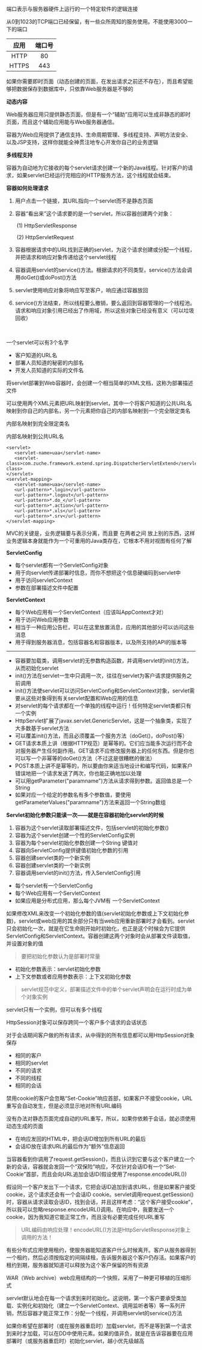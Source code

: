 端口表示与服务器硬件上运行的一个特定软件的逻辑连接

从0到1023的TCP端口已经保留，有一些众所周知的服务使用。不能使用3000一下的端口



| 应用 | 端口号 |
| :--: | :--: |
| HTTP |   80   |
|  HTTPS | 443|





如果你需要即时页面（动态创建的页面，在发出请求之前还不存在），而且希望能够把数据保存到数据库中，只依靠Web服务器是不够的

**动态内容**

Web服务器应用只提供静态页面，但是有一个“辅助”应用可以生成非静态的即时页面，而且这个辅助应用能与Web服务器通信。



容器为Web应用提供了通信支持、生命周期管理、多线程支持、声明方法安全、以及JSP支持，这样你就能全神贯注地专心开发你自己的业务逻辑



**多线程支持**

容器为自动地为它接收的每个servlet请求创建一个新的Java线程。针对客户的请求，如果servlet已经运行完相应的HTTP服务方法，这个线程就会结束。



**容器如何处理请求**

1. 用户点击一个链接，其URL指向一个servlet而不是静态页面

2. 容器“看出来”这个请求要的是一个servlet，所以容器创建两个对象：

   ​        (1) HttpServletResponse

   ​	(2) HttpServletRequest

3. 容器根据请求中的URL找到正确的servlet，为这个请求创建或分配一个线程，并把请求和响应对象传递给这个servlet线程

4. 容器调用servlet的service()方法。根据请求的不同类型，service()方法会调用doGet()或doPost()方法

5. servlet使用响应对象将响应写至客户，响应通过容器放回

6. service()方法结束，所以线程要么撤销，要么返回到容器管理的一个线程池。请求和响应对象引用已经出了作用域，所以这些对象已经没有意义（可以垃圾回收）

   ​	

一个servlet可以有3个名字

+ 客户知道的URL名
+ 部署人员知道的秘密的内部名
+ 开发人员知道的实际的文件名



将servlet部署到Web容器时，会创建一个相当简单的XML文档，这称为部署描述文件

可以使用两个XML元素把URL映射到servlet，其中一个将客户知道的公共URL名映射到你自己的内部名，另一个元素把你自己的内部名映射到一个完全限定类名

<servlet> 内部名映射到完全限定类名

<servlet-mapping> 内部名映射到公共URL名

```
<servlet>
   <servlet-name>uaa</servlet-name>
   <servlet-class>com.zuche.framework.extend.spring.DispatcherServletExtend</servlet-class>
</servlet>
<servlet-mapping>
   <servlet-name>uaa</servlet-name>
   <url-pattern>*.login</url-pattern>
   <url-pattern>*.logout</url-pattern>
   <url-pattern>*.do_</url-pattern>
   <url-pattern>*.action</url-pattern>
   <url-pattern>*.xls</url-pattern>
   <url-pattern>*.srv</url-pattern>
</servlet-mapping>
```



MVC的关键是，业务逻辑要与表示分离，而且要 在两者之间 放上别的东西，这样业务逻辑本身就能作为一个可重用的Java类存在，它根本不用对视图有任何了解



**ServletConfig**

+ 每个servlet都有一个ServletConfig对象
+ 用于向servlet传递部署时信息，而你不想把这个信息硬编码到servlet中
+ 用于访问servletContext
+ 参数在部署描述文件中配置



**ServletContext**

+ 每个Web应用有一个ServletContext（应该叫AppContext才对）
+ 用于访问Web应用参数
+ 相当于一种应用公告栏，可以在这里放置消息，应用的其他部分可以访问这些消息
+ 用于得到服务器消息，包括容器名和容器版本，以及所支持的API的版本等



-----



+ 容器要加载类，调用servlet的无参数构造函数，并调用servlet的init()方法，从而初始化servlet
+ init()方法在servlet一生中只调用一次，往往在servlet为客户请求提供服务之前调用
+ init()方法使servlet可以访问ServletConfig和ServletContext对象，servlet需要从这些对象得到有关servlet配置和Web应用的信息
+ 对servlet的每个请求都在一个单独的线程中运行！任何特定servlet类都只有一个实例
+ HttpServlet扩展了javax.servlet.GenericServlet，这是一个抽象类，实现了大多数基于servlet方法
+ 可以覆盖init()方法，而且必须覆盖一个服务方法（doGet()，doPost()等）
+ GET请求本质上讲（根据HTTP规范）是幂等的。它们应当能多次运行而不会对服务器产生任何副作用。GET请求不应修改服务器上的任何东西。但是你也可以写一个非幂等的doGet()方法（不过这是很糟糕的做法）
+ POST本质上讲不是幂等的，所以要由你来适当地设计和编写代码，如果客户错误地把一个请求发送了两次，你也能正确地加以处理
+ 可以用getParameter("paramname")方法从请求得到参数。返回值总是一个String
+ 如果对应一个给定的参数名有多个参数值，要使用getParameterValues("paramname")方法来返回一个String数组



**Servlet初始化参数只能读一次——就是在容器初始化servlet的时候**

1. 容器为这个servlet读取部署描述文件，包括servlet的初始化参数(<init-param>)
2. 容器为这个servlet创建一个性的ServletConfig实例
3. 容器为每个servlet初始化参数创建一个String 键值对
4. 容器向ServletConfig提供键值初始化参数的引用
5. 容器创建servlet类的一个新实例
6. 容器创建servlet类的一个新实例
7. 容器调用servlet的init()方法，传入ServletConfig引用



+ 每个servlet有一个ServletConfig
+ 每个Web应用有一个ServletContext
+ 如果应用是分布式应用，那么每个JVM有 一个ServletContext



如果修改XML来改变一个初始化参数的值(servlet初始化参数或上下文初始化参数)，servlet或web应用的其余部分只有当web应用重新部署时才会看到。servlet只会初始化一次，就是在它生命刚开始时初始化，也正是这个时候会为它提供ServletConfig和ServletContext。容器创建这两个对象时会从部署文件读取值，并设置对象的值



> 要把初始化参数认为是部署时常量



+ 初始化参数表示：servlet初始化参数
+ 上下文参数或者应用参数表示：上下文初始化参数



> servlet规范中定义，部署描述文件中的单个servlet声明会在运行时成为单个对象实例

servlet只有一个实例，但可以有多个线程



HttpSession对象可以保存跨同一个客户多个请求的会话状态

对于会话期间客户做的所有请求，从中得到的所有信息都可以用HttpSession对象保存

+ 相同的客户
+ 相同的servlet
+ 不同的请求
+ 不同的线程
+ 相同的会话



禁用cookie的客户会忽略“Set-Cookie”响应首部，如果客户不接受cookie，URL重写会自动发生，但是必须显示地对所有URL编码

没有办法对静态页面完成自动的URL重写，所以，如果你依赖于会话，就必须使用动态生成的页面

+ 在响应发回的HTML中，把会话ID增加到所有URL的最后
+ 会话ID放在请求URL的最后作为“额外”信息返回



当容器看到你调用了request.getSession()，而且认识到它要与这个客户建立一个新的会话，容器就会发回一个“双保险”响应，不仅针对会话ID有一个“Set-Cookie”首部，而且会向URL追加会话ID(假设使用了response.encodeURL())

假设同一个客户发出下一个请求，它把会话ID追加到请求URL，但是如果客户接受cookie，这个请求还会有一个会话ID cookie。servlet调用request.getSession()时，容器从请求读取会话ID，找到会话，并且这样考虑：“这个客户接受cookie”，所以我可以忽略response.encodeURL()调用。在响应中，我要发送一个cookie，因为我知道它能正常工作，而且没有必要完成任何URL重写

> URL编码由响应处理！encodeURL()方法是HttpServletResponse对象上调用的方法！





有些分布式应用使用租约，使服务器能知道客户什么时候离开。客户从服务器得到一个租约，然后必须按指定的间隔续租，告诉服务器这个客户仍存活。如果客户的租约到期，服务器就知道可以释放为这个客户保留的所有资源



WAR（Web archive）web应用结构的一个快照，采用了一种更可移植的压缩形式



servlet默认地会在每一个请求到来时初始化。这说明，第一个客户要承受类加载、实例化和初始化（建立一个ServletContext、调用监听者等）等一系列开销，然后容器才能正常工作：分配一个线程，并调用servlet的service()方法

如果你希望在部署时（或在服务器重启时）加载servlet，而不是等到第一个请求到来时才加载，可以在DD中使用<load-on-startup>元素。如果<load-on-startup>的值非负，就是在告诉容器要在应用部署时（或服务器重启时）初始化servlet，越小优先级越高



